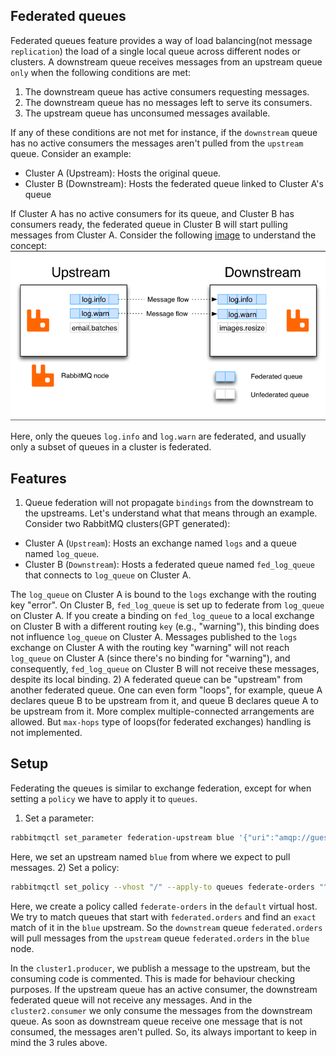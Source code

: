 ## Federated queues
Federated queues feature provides a way of load balancing(not message `replication`) the load of a single
local queue across different nodes or clusters. A downstream queue receives messages from an upstream 
queue `only` when the following conditions are met:
1) The downstream queue has active consumers requesting messages.
2) The downstream queue has no messages left to serve its consumers.
3) The upstream queue has unconsumed messages available.

If any of these conditions are not met for instance, if the `downstream` queue has no active consumers
the messages aren't pulled from the `upstream` queue.
Consider an example:
* Cluster A (Upstream): Hosts the original queue.
* Cluster B (Downstream): Hosts the federated queue linked to Cluster A's queue

If Cluster A has no active consumers for its queue, and Cluster B has consumers ready, the federated queue
in Cluster B will start pulling messages from Cluster A. Consider the following [image](https://www.rabbitmq.com/docs/federated-queues#overview) to understand the
concept:
![img.png](federated_queues.png)

Here, only the queues `log.info` and `log.warn` are federated, and usually only a
subset of queues in a cluster is federated.

## Features
1) Queue federation will not propagate `bindings` from the downstream to the upstreams. Let's understand
what that means through an example. Consider two RabbitMQ clusters(GPT generated):
* Cluster A (`Upstream`): Hosts an exchange named `logs` and a queue named `log_queue`.
* Cluster B (`Downstream`): Hosts a federated queue named `fed_log_queue` that connects to `log_queue` on Cluster A.
  
The `log_queue` on Cluster A is bound to the `logs` exchange with the routing key "error". On Cluster B,
`fed_log_queue` is set up to federate from `log_queue` on Cluster A. If you create a binding on
`fed_log_queue` to a local exchange on Cluster B with a different routing `key` (e.g., "warning"),
this binding does not influence `log_queue` on Cluster A. Messages published to the `logs` exchange on
Cluster A with the routing key "warning" will not reach `log_queue` on Cluster A
(since there's no binding for "warning"), and consequently, `fed_log_queue` on Cluster B will not
receive these messages, despite its local binding.
2) A federated queue can be "upstream" from another federated queue. One can even form "loops",
for example, queue A declares queue B to be upstream from it, and queue B declares queue A to be
upstream from it. More complex multiple-connected arrangements are allowed. But `max-hops` type of 
loops(for federated exchanges) handling is not implemented.

## Setup
Federating the queues is similar to exchange federation, except for when setting a `policy` we have to
apply it to `queues`. 
1) Set a parameter:
```bash
rabbitmqctl set_parameter federation-upstream blue '{"uri":"amqp://guest:guest@blue:5672"}'
```
Here, we set an upstream named `blue` from where we expect to pull messages.
2) Set a policy:
```bash
rabbitmqctl set_policy --vhost "/" --apply-to queues federate-orders "^federated\.orders$" '{"federation-upstream":"blue"}'
```
Here, we create a policy called `federate-orders` in the `default` virtual host. We try to match queues that start with
`federated.orders` and find an `exact` match of it in the `blue` upstream. So the `downstream` queue `federated.orders` will
pull messages from the `upstream` queue `federated.orders` in the `blue` node.

In the `cluster1.producer`, we publish a message to the upstream, but the consuming code is commented.
This is made for behaviour checking purposes. If the upstream queue has an active consumer, the downstream
federated queue will not receive any messages. And in the `cluster2.consumer` we only consume the messages
from the downstream queue. As soon as downstream queue receive one message that is not consumed, the messages
aren't pulled. So, its always important to keep in mind the 3 rules above.

